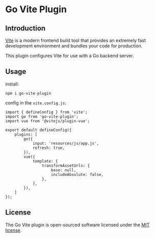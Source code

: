 # Go Vite Plugin

## Introduction

[Vite](https://vitejs.dev) is a modern frontend build tool that provides an extremely fast development environment and bundles your code for production.

This plugin configures Vite for use with a Go backend server.

## Usage

install:

```
npm i go-vite-plugin
```

config in the `vite.config.js`:

```
import { defineConfig } from 'vite';
import go from 'go-vite-plugin';
import vue from '@vitejs/plugin-vue';

export default defineConfig({
    plugins: [
        go({
            input: 'resources/js/app.js',
            refresh: true,
        }),
        vue({
            template: {
                transformAssetUrls: {
                    base: null,
                    includeAbsolute: false,
                },
            },
        }),
    ]
});
```

## License

The Go Vite plugin is open-sourced software licensed under the [MIT license](LICENSE.md).
